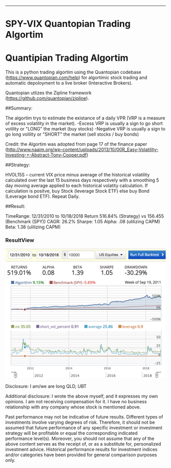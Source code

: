 ---

SPY-VIX Quantopian Trading Algortim
=========
# Quantipian Trading Algortim 

This is a python trading algortim using the Quantopian codebase (https://www.quantopian.com/help) for algortimic stock trading and automatic depoloyment to a live broker (Interactive Brokers).

Quantopian utlizes the Zipline framework (https://github.com/quantopian/zipline).

##Summary:

The algortim trys to estimate the existance of a daily VPR (VRP is a measure of excess volatility in the market).
-Excess VRP is usually a sign to go short volility or "LONG" the market (buy stocks)
-Negative VRP is usually a sign to go long volility or "SHORT" the market (sell stocks / buy bonds)


Credit: the Algortim was adopted from page 17 of the finance paper (http://www.naaim.org/wp-content/uploads/2013/10/00R_Easy-Volatility-Investing-+-Abstract-Tony-Cooper.pdf) 

##Strategy:

HVOL15S – current VIX price minus average of the historical volatility calculated over the
last 15 business days respectively with a smoothing 5 day moving
average applied to each historical volatity calculation. If calculation is positve, buy Stock (leverage Stock ETF) else buy Bond (Leverage bond ETF).
Repeat Daily.


##Result:

TimeRange:
12/31/2010 to 10/18/2018
Return 516.84% (Strategy) vs 156.455 (Benchmark (SPY))
CAGR: 26.2%
Sharpe: 1.05
Alpha: .08 (ulilizing CAPM) 
Beta: 1.38 (ulilizing CAPM) 


### ResultView
[![image](https://github.com/aaronchu415/SPY-VIX-TradingAlgo/blob/master/ScreenShot/Result.png)](#capture)


Disclosure: I am/we are long QLD, UBT

Additional disclosure: I wrote the above myself, and it expresses my own opinions. I am not receiving compensation for it. I have no business relationship with any company whose stock is mentioned above. 

Past performance may not be indicative of future results. Different types of investments involve varying
degrees of risk. Therefore, it should not be assumed that future performance of any specific investment
or investment strategy  will be profitable or equal the corresponding indicated performance level(s). 
Moreover, you should not assume that any of the above content serves as the receipt of, or as a substitute for, personalized investment advice. Historical performance results for investment indices and/or categories have been provided for general
comparison purposes only.
